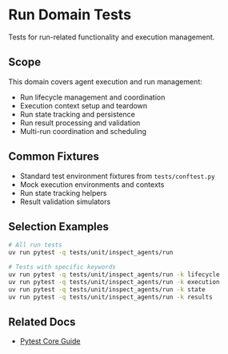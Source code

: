 # Run Domain Tests

Tests for run-related functionality and execution management.

## Scope
This domain covers agent execution and run management:
- Run lifecycle management and coordination
- Execution context setup and teardown
- Run state tracking and persistence
- Run result processing and validation
- Multi-run coordination and scheduling

## Common Fixtures
- Standard test environment fixtures from `tests/conftest.py`
- Mock execution environments and contexts
- Run state tracking helpers
- Result validation simulators

## Selection Examples
```bash
# All run tests
uv run pytest -q tests/unit/inspect_agents/run

# Tests with specific keywords
uv run pytest -q tests/unit/inspect_agents/run -k lifecycle
uv run pytest -q tests/unit/inspect_agents/run -k execution
uv run pytest -q tests/unit/inspect_agents/run -k state
uv run pytest -q tests/unit/inspect_agents/run -k results
```

## Related Docs
- [Pytest Core Guide](../../docs/TESTING_PYTEST_CORE.md)
